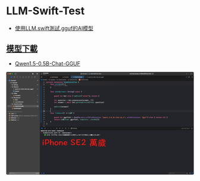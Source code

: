 # LLM-Swift-Test
- [使用LLM.swift測試.gguf的AI模型](https://ywctech.net/ml-ai/ollama-import-custom-gguf/)

## [模型下載](https://huggingface.co)
- [Qwen1.5-0.5B-Chat-GGUF](https://huggingface.co/Qwen/Qwen1.5-0.5B-Chat-GGUF)

![](Example.png)